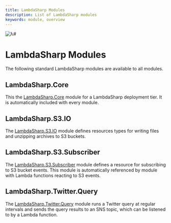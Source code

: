 ```yaml
---
title: LambdaSharp Modules
description: List of LambdaSharp modules
keywords: module, overview
---
```


![λ#](~/images/Cloud.png)

# LambdaSharp Modules

The following standard LambdaSharp modules are available to all modules.

## LambdaSharp.Core

This the [LambdaSharp.Core](LambdaSharp-Core.md) module for a LambdaSharp deployment tier. It is automatically included with every module.

## LambdaSharp.S3.IO

The [LambdaSharp.S3.IO](LambdaSharp-S3-IO.md) module defines resources types for writing files and unzipping archives to S3 buckets.

## LambdaSharp.S3.Subscriber

The [LambdaSharp.S3.Subscriber](LambdaSharp-S3-Subscriber.md) module defines a resource for subscribing to S3 bucket events. This module is automatically referenced by module with Lambda functions reacting to S3 events.

## LambdaSharp.Twitter.Query

The [LambdaSharp.Twitter.Query](LambdaSharp-Twitter-Query.md) module runs a Twitter query at regular intervals and sends the query results to an SNS topic, which can be listened to by a Lambda function.